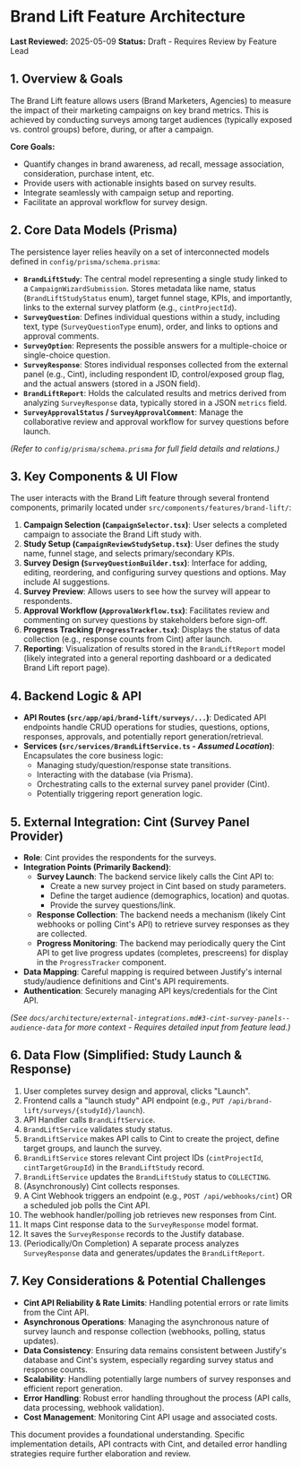 # Brand Lift Feature Architecture

**Last Reviewed:** 2025-05-09
**Status:** Draft - Requires Review by Feature Lead

## 1. Overview & Goals

The Brand Lift feature allows users (Brand Marketers, Agencies) to measure the impact of their marketing campaigns on key brand metrics. This is achieved by conducting surveys among target audiences (typically exposed vs. control groups) before, during, or after a campaign.

**Core Goals:**

- Quantify changes in brand awareness, ad recall, message association, consideration, purchase intent, etc.
- Provide users with actionable insights based on survey results.
- Integrate seamlessly with campaign setup and reporting.
- Facilitate an approval workflow for survey design.

## 2. Core Data Models (Prisma)

The persistence layer relies heavily on a set of interconnected models defined in `config/prisma/schema.prisma`:

- **`BrandLiftStudy`**: The central model representing a single study linked to a `CampaignWizardSubmission`. Stores metadata like name, status (`BrandLiftStudyStatus` enum), target funnel stage, KPIs, and importantly, links to the external survey platform (e.g., `cintProjectId`).
- **`SurveyQuestion`**: Defines individual questions within a study, including text, type (`SurveyQuestionType` enum), order, and links to options and approval comments.
- **`SurveyOption`**: Represents the possible answers for a multiple-choice or single-choice question.
- **`SurveyResponse`**: Stores individual responses collected from the external panel (e.g., Cint), including respondent ID, control/exposed group flag, and the actual answers (stored in a JSON field).
- **`BrandLiftReport`**: Holds the calculated results and metrics derived from analyzing `SurveyResponse` data, typically stored in a JSON `metrics` field.
- **`SurveyApprovalStatus` / `SurveyApprovalComment`**: Manage the collaborative review and approval workflow for survey questions before launch.

_(Refer to `config/prisma/schema.prisma` for full field details and relations.)_

## 3. Key Components & UI Flow

The user interacts with the Brand Lift feature through several frontend components, primarily located under `src/components/features/brand-lift/`:

1.  **Campaign Selection (`CampaignSelector.tsx`)**: User selects a completed campaign to associate the Brand Lift study with.
2.  **Study Setup (`CampaignReviewStudySetup.tsx`)**: User defines the study name, funnel stage, and selects primary/secondary KPIs.
3.  **Survey Design (`SurveyQuestionBuilder.tsx`)**: Interface for adding, editing, reordering, and configuring survey questions and options. May include AI suggestions.
4.  **Survey Preview**: Allows users to see how the survey will appear to respondents.
5.  **Approval Workflow (`ApprovalWorkflow.tsx`)**: Facilitates review and commenting on survey questions by stakeholders before sign-off.
6.  **Progress Tracking (`ProgressTracker.tsx`)**: Displays the status of data collection (e.g., response counts from Cint) after launch.
7.  **Reporting**: Visualization of results stored in the `BrandLiftReport` model (likely integrated into a general reporting dashboard or a dedicated Brand Lift report page).

## 4. Backend Logic & API

- **API Routes (`src/app/api/brand-lift/surveys/...`)**: Dedicated API endpoints handle CRUD operations for studies, questions, options, responses, approvals, and potentially report generation/retrieval.
- **Services (`src/services/BrandLiftService.ts` - _Assumed Location_)**: Encapsulates the core business logic:
  - Managing study/question/response state transitions.
  - Interacting with the database (via Prisma).
  - Orchestrating calls to the external survey panel provider (Cint).
  - Potentially triggering report generation logic.

## 5. External Integration: Cint (Survey Panel Provider)

- **Role**: Cint provides the respondents for the surveys.
- **Integration Points (Primarily Backend)**:
  - **Survey Launch**: The backend service likely calls the Cint API to:
    - Create a new survey project in Cint based on study parameters.
    - Define the target audience (demographics, location) and quotas.
    - Provide the survey questions/link.
  - **Response Collection**: The backend needs a mechanism (likely Cint webhooks or polling Cint's API) to retrieve survey responses as they are collected.
  - **Progress Monitoring**: The backend may periodically query the Cint API to get live progress updates (completes, prescreens) for display in the `ProgressTracker` component.
- **Data Mapping**: Careful mapping is required between Justify's internal study/audience definitions and Cint's API requirements.
- **Authentication**: Securely managing API keys/credentials for the Cint API.

_(See `docs/architecture/external-integrations.md#3-cint-survey-panels--audience-data` for more context - Requires detailed input from feature lead.)_

## 6. Data Flow (Simplified: Study Launch & Response)

1.  User completes survey design and approval, clicks "Launch".
2.  Frontend calls a "launch study" API endpoint (e.g., `PUT /api/brand-lift/surveys/{studyId}/launch`).
3.  API Handler calls `BrandLiftService`.
4.  `BrandLiftService` validates study status.
5.  `BrandLiftService` makes API calls to Cint to create the project, define target groups, and launch the survey.
6.  `BrandLiftService` stores relevant Cint project IDs (`cintProjectId`, `cintTargetGroupId`) in the `BrandLiftStudy` record.
7.  `BrandLiftService` updates the `BrandLiftStudy` status to `COLLECTING`.
8.  (Asynchronously) Cint collects responses.
9.  A Cint Webhook triggers an endpoint (e.g., `POST /api/webhooks/cint`) OR a scheduled job polls the Cint API.
10. The webhook handler/polling job retrieves new responses from Cint.
11. It maps Cint response data to the `SurveyResponse` model format.
12. It saves the `SurveyResponse` records to the Justify database.
13. (Periodically/On Completion) A separate process analyzes `SurveyResponse` data and generates/updates the `BrandLiftReport`.

## 7. Key Considerations & Potential Challenges

- **Cint API Reliability & Rate Limits**: Handling potential errors or rate limits from the Cint API.
- **Asynchronous Operations**: Managing the asynchronous nature of survey launch and response collection (webhooks, polling, status updates).
- **Data Consistency**: Ensuring data remains consistent between Justify's database and Cint's system, especially regarding survey status and response counts.
- **Scalability**: Handling potentially large numbers of survey responses and efficient report generation.
- **Error Handling**: Robust error handling throughout the process (API calls, data processing, webhook validation).
- **Cost Management**: Monitoring Cint API usage and associated costs.

This document provides a foundational understanding. Specific implementation details, API contracts with Cint, and detailed error handling strategies require further elaboration and review.

